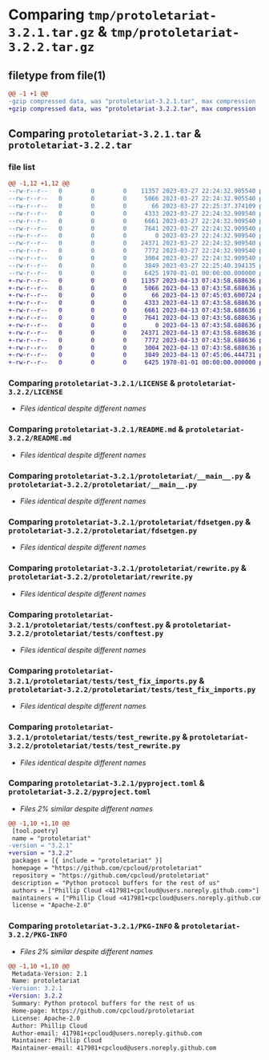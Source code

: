 # Comparing `tmp/protoletariat-3.2.1.tar.gz` & `tmp/protoletariat-3.2.2.tar.gz`

## filetype from file(1)

```diff
@@ -1 +1 @@
-gzip compressed data, was "protoletariat-3.2.1.tar", max compression
+gzip compressed data, was "protoletariat-3.2.2.tar", max compression
```

## Comparing `protoletariat-3.2.1.tar` & `protoletariat-3.2.2.tar`

### file list

```diff
@@ -1,12 +1,12 @@
--rw-r--r--   0        0        0    11357 2023-03-27 22:24:32.905540 protoletariat-3.2.1/LICENSE
--rw-r--r--   0        0        0     5066 2023-03-27 22:24:32.905540 protoletariat-3.2.1/README.md
--rw-r--r--   0        0        0       66 2023-03-27 22:25:37.374109 protoletariat-3.2.1/protoletariat/__init__.py
--rw-r--r--   0        0        0     4333 2023-03-27 22:24:32.909540 protoletariat-3.2.1/protoletariat/__main__.py
--rw-r--r--   0        0        0     6661 2023-03-27 22:24:32.909540 protoletariat-3.2.1/protoletariat/fdsetgen.py
--rw-r--r--   0        0        0     7641 2023-03-27 22:24:32.909540 protoletariat-3.2.1/protoletariat/rewrite.py
--rw-r--r--   0        0        0        0 2023-03-27 22:24:32.909540 protoletariat-3.2.1/protoletariat/tests/__init__.py
--rw-r--r--   0        0        0    24371 2023-03-27 22:24:32.909540 protoletariat-3.2.1/protoletariat/tests/conftest.py
--rw-r--r--   0        0        0     7772 2023-03-27 22:24:32.909540 protoletariat-3.2.1/protoletariat/tests/test_fix_imports.py
--rw-r--r--   0        0        0     3004 2023-03-27 22:24:32.909540 protoletariat-3.2.1/protoletariat/tests/test_rewrite.py
--rw-r--r--   0        0        0     3849 2023-03-27 22:25:40.394135 protoletariat-3.2.1/pyproject.toml
--rw-r--r--   0        0        0     6425 1970-01-01 00:00:00.000000 protoletariat-3.2.1/PKG-INFO
+-rw-r--r--   0        0        0    11357 2023-04-13 07:43:58.688636 protoletariat-3.2.2/LICENSE
+-rw-r--r--   0        0        0     5066 2023-04-13 07:43:58.688636 protoletariat-3.2.2/README.md
+-rw-r--r--   0        0        0       66 2023-04-13 07:45:03.600724 protoletariat-3.2.2/protoletariat/__init__.py
+-rw-r--r--   0        0        0     4333 2023-04-13 07:43:58.688636 protoletariat-3.2.2/protoletariat/__main__.py
+-rw-r--r--   0        0        0     6661 2023-04-13 07:43:58.688636 protoletariat-3.2.2/protoletariat/fdsetgen.py
+-rw-r--r--   0        0        0     7641 2023-04-13 07:43:58.688636 protoletariat-3.2.2/protoletariat/rewrite.py
+-rw-r--r--   0        0        0        0 2023-04-13 07:43:58.688636 protoletariat-3.2.2/protoletariat/tests/__init__.py
+-rw-r--r--   0        0        0    24371 2023-04-13 07:43:58.688636 protoletariat-3.2.2/protoletariat/tests/conftest.py
+-rw-r--r--   0        0        0     7772 2023-04-13 07:43:58.688636 protoletariat-3.2.2/protoletariat/tests/test_fix_imports.py
+-rw-r--r--   0        0        0     3004 2023-04-13 07:43:58.688636 protoletariat-3.2.2/protoletariat/tests/test_rewrite.py
+-rw-r--r--   0        0        0     3849 2023-04-13 07:45:06.444731 protoletariat-3.2.2/pyproject.toml
+-rw-r--r--   0        0        0     6425 1970-01-01 00:00:00.000000 protoletariat-3.2.2/PKG-INFO
```

### Comparing `protoletariat-3.2.1/LICENSE` & `protoletariat-3.2.2/LICENSE`

 * *Files identical despite different names*

### Comparing `protoletariat-3.2.1/README.md` & `protoletariat-3.2.2/README.md`

 * *Files identical despite different names*

### Comparing `protoletariat-3.2.1/protoletariat/__main__.py` & `protoletariat-3.2.2/protoletariat/__main__.py`

 * *Files identical despite different names*

### Comparing `protoletariat-3.2.1/protoletariat/fdsetgen.py` & `protoletariat-3.2.2/protoletariat/fdsetgen.py`

 * *Files identical despite different names*

### Comparing `protoletariat-3.2.1/protoletariat/rewrite.py` & `protoletariat-3.2.2/protoletariat/rewrite.py`

 * *Files identical despite different names*

### Comparing `protoletariat-3.2.1/protoletariat/tests/conftest.py` & `protoletariat-3.2.2/protoletariat/tests/conftest.py`

 * *Files identical despite different names*

### Comparing `protoletariat-3.2.1/protoletariat/tests/test_fix_imports.py` & `protoletariat-3.2.2/protoletariat/tests/test_fix_imports.py`

 * *Files identical despite different names*

### Comparing `protoletariat-3.2.1/protoletariat/tests/test_rewrite.py` & `protoletariat-3.2.2/protoletariat/tests/test_rewrite.py`

 * *Files identical despite different names*

### Comparing `protoletariat-3.2.1/pyproject.toml` & `protoletariat-3.2.2/pyproject.toml`

 * *Files 2% similar despite different names*

```diff
@@ -1,10 +1,10 @@
 [tool.poetry]
 name = "protoletariat"
-version = "3.2.1"
+version = "3.2.2"
 packages = [{ include = "protoletariat" }]
 homepage = "https://github.com/cpcloud/protoletariat"
 repository = "https://github.com/cpcloud/protoletariat"
 description = "Python protocol buffers for the rest of us"
 authors = ["Phillip Cloud <417981+cpcloud@users.noreply.github.com>"]
 maintainers = ["Phillip Cloud <417981+cpcloud@users.noreply.github.com>"]
 license = "Apache-2.0"
```

### Comparing `protoletariat-3.2.1/PKG-INFO` & `protoletariat-3.2.2/PKG-INFO`

 * *Files 2% similar despite different names*

```diff
@@ -1,10 +1,10 @@
 Metadata-Version: 2.1
 Name: protoletariat
-Version: 3.2.1
+Version: 3.2.2
 Summary: Python protocol buffers for the rest of us
 Home-page: https://github.com/cpcloud/protoletariat
 License: Apache-2.0
 Author: Phillip Cloud
 Author-email: 417981+cpcloud@users.noreply.github.com
 Maintainer: Phillip Cloud
 Maintainer-email: 417981+cpcloud@users.noreply.github.com
```

